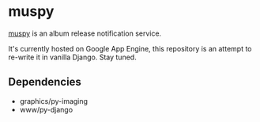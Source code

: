 # muspy

[muspy](http://muspy.com) is an album release notification service.

It's currently hosted on Google App Engine, this repository is an attempt to
re-write it in vanilla Django. Stay tuned.

## Dependencies

* graphics/py-imaging
* www/py-django
